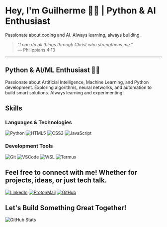 # Hey, I'm Guilherme 👨‍💻 | Python & AI Enthusiast
Passionate about coding and AI. Always learning, always building.

> *"I can do all things through Christ who strengthens me."*  
> — Philippians 4:13
---

<div>

## **Python & AI/ML Enthusiast** 🤖🐍

<div>

Passionate about Artificial Intelligence, Machine Learning, and Python development. Exploring algorithms, neural networks, and automation to build smart solutions. Always learning and experimenting!

## Skills

### **Languages & Technologies**  

![Python](https://img.shields.io/badge/-Python-3776AB?style=flat&logo=python&logoColor=white)
![HTML5](https://img.shields.io/badge/-HTML5-E34F26?style=flat&logo=html5&logoColor=white)
![CSS3](https://img.shields.io/badge/-CSS3-1572B6?style=flat&logo=css3&logoColor=white)
![JavaScript](https://img.shields.io/badge/-JavaScript-F7DF1E?style=flat&logo=javascript&logoColor=black)

### **Development Tools**  

![Git](https://img.shields.io/badge/-Git-F1502F?style=flat&logo=git&logoColor=white)
![VSCode](https://img.shields.io/badge/-VS%20Code-0078D4?style=flat&logo=visualstudiocode&logoColor=white)
![WSL](https://img.shields.io/badge/-WSL-0CC53E?style=flat&logo=linux&logoColor=white)
![Termux](https://img.shields.io/badge/-Termux-000000?style=flat&logo=termux&logoColor=white)


<div>

## **Feel free to connect with me! Whether for projects, ideas, or just tech talk.**

[![LinkedIn](https://img.shields.io/badge/-LinkedIn-0A66C2?style=flat&logo=linkedin&logoColor=white)](https://www.linkedin.com/in/guilherme-miranda-de-morais/)
[![ProtonMail](https://img.shields.io/badge/-ProtonMail-8B89CC?style=flat&logo=protonmail&logoColor=white)](mailto:gmm.works@proton.me)
[![GitHub](https://img.shields.io/badge/-GitHub-181717?style=flat&logo=github&logoColor=white)](https://github.com/gmm-code)

</div>

## Let's Build Something Great Together!

<div>

![GitHub Stats](https://github-readme-stats.vercel.app/api?username=gmm-code&show_icons=true&theme=radical)

</div>
